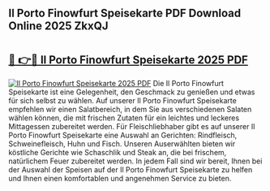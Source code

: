 ## Il Porto Finowfurt Speisekarte PDF Download Online 2025 ZkxQJ

# <h2><a href="http://gc5y62.nevu.top/?p=Il+Porto+Finowfurt+Speisekarte">🔗 👉🔴 Il Porto Finowfurt Speisekarte 2025 PDF</a></h2>

[![Il Porto Finowfurt Speisekarte 2025 PDF](https://i.imgur.com/dBaPXMq.png)](http://gc5y62.nevu.top/?p=Il+Porto+Finowfurt+Speisekarte)
Die Il Porto Finowfurt Speisekarte ist eine Gelegenheit, den Geschmack zu genießen und etwas für sich selbst zu wählen. Auf unserer Il Porto Finowfurt Speisekarte empfehlen wir einen Salatbereich, in dem Sie aus verschiedenen Salaten wählen können, die mit frischen Zutaten für ein leichtes und leckeres Mittagessen zubereitet werden. Für Fleischliebhaber gibt es auf unserer Il Porto Finowfurt Speisekarte eine Auswahl an Gerichten: Rindfleisch, Schweinefleisch, Huhn und Fisch. Unseren Auserwählten bieten wir köstliche Gerichte wie Schaschlik und Steak an, die bei frischem, natürlichem Feuer zubereitet werden. In jedem Fall sind wir bereit, Ihnen bei der Auswahl der Speisen auf der Il Porto Finowfurt Speisekarte zu helfen und Ihnen einen komfortablen und angenehmen Service zu bieten.
